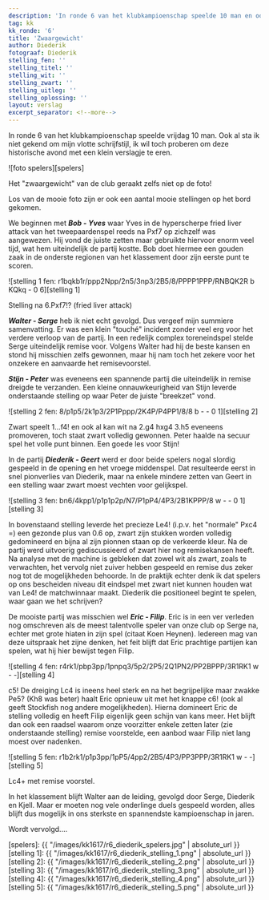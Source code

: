 ```yaml
---
description: 'In ronde 6 van het klubkampioenschap speelde 10 man en ook al sta ik niet gekend om mijn vlotte schrijfstijl, wil ik toch proberen om deze historische avond met een klein verslagje te eren.'
tag: kk
kk_ronde: '6'
title: 'Zwaargewicht'
author: Diederik
fotograaf: Diederik
stelling_fen: ''
stelling_titel: ''
stelling_wit: ''
stelling_zwart: ''
stelling_uitleg: ''
stelling_oplossing: ''
layout: verslag
excerpt_separator: <!--more-->
---
```

In ronde 6 van het klubkampioenschap speelde vrijdag 10 man. Ook al sta ik niet gekend om mijn vlotte schrijfstijl, ik wil toch proberen om deze historische avond met een klein verslagje te eren.<!--more-->

![foto spelers][spelers]

Het "zwaargewicht" van de club geraakt zelfs niet op de foto!

Los van de mooie foto zijn er ook een aantal mooie stellingen op het bord gekomen.

We beginnen met **_Bob - Yves_** waar Yves in de hyperscherpe fried liver attack van het tweepaardenspel reeds na Pxf7 op zichzelf was aangewezen. Hij vond de juiste zetten maar gebruikte hiervoor enorm veel tijd, wat hem uiteindelijk de partij kostte. Bob doet hiermee een gouden zaak in de onderste regionen van het klassement door zijn eerste punt te scoren.

![stelling 1 fen: r1bqkb1r/ppp2Npp/2n5/3np3/2B5/8/PPPP1PPP/RNBQK2R b KQkq - 0 6][stelling 1]

Stelling na 6.Pxf7!? (fried liver attack)

**_Walter - Serge_** heb ik niet echt gevolgd. Dus vergeef mijn summiere samenvatting. Er was een klein "touché" incident zonder veel erg voor het verdere verloop van de partij. In een redelijk complex toreneindspel stelde Serge uiteindelijk remise voor. Volgens Walter had hij de beste kansen en stond hij misschien zelfs gewonnen, maar hij nam toch het zekere voor het onzekere en aanvaarde het remisevoorstel.

**_Stijn - Peter_** was eveneens een spannende partij die uiteindelijk in remise dreigde te verzanden. Een kleine onnauwkeurigheid van Stijn leverde onderstaande stelling op waar Peter de juiste "breekzet" vond.

![stelling 2 fen: 8/p1p5/2k1p3/2P1Pppp/2K4P/P4PP1/8/8 b - - 0 1][stelling 2]

Zwart speelt 1...f4! en ook al kan wit na 2.g4 hxg4 3.h5 eveneens promoveren, toch staat zwart volledig gewonnen. Peter haalde na secuur spel het volle punt binnen. Een goede les voor Stijn!

In de partij **_Diederik - Geert_** werd er door beide spelers nogal slordig gespeeld in de opening en het vroege middenspel. Dat resulteerde eerst in snel pionverlies van Diederik, maar na enkele mindere zetten van Geert in een stelling waar zwart moest vechten voor gelijkspel.

![stelling 3 fen: bn6/4kpp1/p1p1p2p/N7/P1pP4/4P3/2B1KPPP/8 w - - 0 1][stelling 3]

In bovenstaand stelling leverde het precieze Le4! (i.p.v. het "normale" Pxc4 =) een gezonde plus van 0.6 op, zwart zijn stukken worden volledig gedomineerd en bijna al zijn pionnen staan op de verkeerde kleur. Na de partij werd uitvoerig gediscussieerd of zwart hier nog remisekansen heeft. Na analyse met de machine is gebleken dat zowel wit als zwart, zoals te verwachten, het vervolg niet zuiver hebben gespeeld en remise dus zeker nog tot de mogelijkheden behoorde. In de praktijk echter denk ik dat spelers op ons bescheiden niveau dit eindspel met zwart niet kunnen houden wat van Le4! de matchwinnaar maakt. Diederik die positioneel begint te spelen, waar gaan we het schrijven?

De mooiste partij was misschien wel **_Eric - Filip_**. Eric is in een ver verleden nog omschreven als de meest talentvolle speler van onze club op Serge na, echter met grote hiaten in zijn spel (citaat Koen Heynen). Iedereen mag van deze uitspraak het zijne denken, het feit blijft dat Eric prachtige partijen kan spelen, wat hij hier bewijst tegen Filip.

![stelling 4 fen: r4rk1/pbp3pp/1pnpq3/5p2/2P5/2Q1PN2/PP2BPPP/3R1RK1 w - -][stelling 4]

c5! De dreiging Lc4 is ineens heel sterk en na het begrijpelijke maar zwakke Pe5? (Kh8 was beter) haalt Eric opnieuw uit met het knappe c6! (ook al geeft Stockfish nog andere mogelijkheden). Hierna domineert Eric de stelling volledig en heeft Filip eigenlijk geen schijn van kans meer. Het blijft dan ook een raadsel waarom onze voorzitter enkele zetten later (zie onderstaande stelling) remise voorstelde, een aanbod waar Filip niet lang moest over nadenken.

![stelling 5 fen: r1b2rk1/p1p3pp/1pP5/4pp2/2B5/4P3/PP3PPP/3R1RK1 w - -][stelling 5]

Lc4+ met remise voorstel.

In het klassement blijft Walter aan de leiding, gevolgd door Serge, Diederik en Kjell. Maar er moeten nog vele onderlinge duels gespeeld worden, alles blijft dus mogelijk in ons sterkste en spannendste kampioenschap in jaren.

Wordt vervolgd....

[spelers]: {{ "/images/kk1617/r6_diederik_spelers.jpg" | absolute_url }}
[stelling 1]: {{ "/images/kk1617/r6_diederik_stelling_1.png" | absolute_url }}
[stelling 2]: {{ "/images/kk1617/r6_diederik_stelling_2.png" | absolute_url }}
[stelling 3]: {{ "/images/kk1617/r6_diederik_stelling_3.png" | absolute_url }}
[stelling 4]: {{ "/images/kk1617/r6_diederik_stelling_4.png" | absolute_url }}
[stelling 5]: {{ "/images/kk1617/r6_diederik_stelling_5.png" | absolute_url }}
